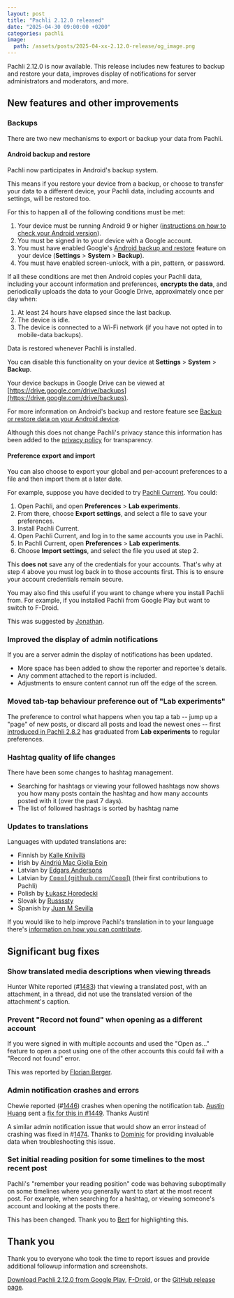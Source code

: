 ```yaml
---
layout: post
title: "Pachli 2.12.0 released"
date: "2025-04-30 09:00:00 +0200"
categories: pachli
image:
  path: /assets/posts/2025-04-xx-2.12.0-release/og_image.png
---
```

Pachli 2.12.0 is now available. This release includes new features to backup and restore your data, improves display of notifications for server administrators and moderators, and more.

<!--more-->

## New features and other improvements

### Backups

There are two new mechanisms to export or backup your data from Pachli.

#### Android backup and restore

Pachli now participates in Android's backup system.

This means if you restore your device from a backup, or choose to transfer your data to a different device, your Pachli data, including accounts and settings, will be restored too.

For this to happen all of the following conditions must be met:

1. Your device must be running Android 9 or higher ([instructions on how to check your Android version](https://support.google.com/android/answer/7680439?sjid=2548273967416916128-EU)).
2. You must be signed in to your device with a Google account.
3. You must have enabled Google's [Android backup and restore](https://support.google.com/android/answer/2819582?hl=en) feature on your device (**Settings** > **System** > **Backup**).
4. You must have enabled screen-unlock, with a pin, pattern, or password.

If all these conditions are met then Android copies your Pachli data, including your account information and preferences, **encrypts the data**, and periodically uploads the data to your Google Drive, approximately once per day when:

1. At least 24 hours have elapsed since the last backup.
2. The device is idle.
3. The device is connected to a Wi-Fi network (if you have not opted in to mobile-data backups).

Data is restored whenever Pachli is installed.

You can disable this functionality on your device at **Settings** > **System** > **Backup**.

Your device backups in Google Drive can be viewed at [https://drive.google.com/drive/backups](https://drive.google.com/drive/backups).

For more information on Android's backup and restore feature see [Backup or restore data on your Android device](https://support.google.com/android/answer/2819582?hl=en).

Although this does not change Pachli's privacy stance this information has been added to the [privacy policy](/privacy) for transparency.

#### Preference export and import

You can also choose to export your global and per-account preferences to a file and then import them at a later date.

For example, suppose you have decided to try [Pachli Current](/download/#pachli-current). You could:

1. Open Pachli, and open **Preferences** > **Lab experiments**.
2. From there, choose **Export settings**, and select a file to save your preferences.
3. Install Pachli Current.
4. Open Pachli Current, and log in to the same accounts you use in Pachli.
5. In Pachli Current, open **Preferences** > **Lab experiments**.
6. Choose **Import settings**, and select the file you used at step 2.

This **does not** save any of the credentials for your accounts. That's why at step 4 above you must log back in to those accounts first. This is to ensure your account credentials remain secure.

You may also find this useful if you want to change where you install Pachli from. For example, if you installed Pachli from Google Play but want to switch to F-Droid.

This was suggested by [Jonathan](https://mastodon.social/@jonathan859@someplace.social).

### Improved the display of admin notifications

If you are a server admin the display of notifications has been updated.

- More space has been added to show the reporter and reportee's details.
- Any comment attached to the report is included.
- Adjustments to ensure content cannot run off the edge of the screen.

### Moved tab-tap behaviour preference out of "Lab experiments"

The preference to control what happens when you tap a tab -- jump up a "page" of new posts, or discard all posts and load the newest ones -- first [introduced in Pachli 2.8.2](/pachli/2024/09/30/2.8.2-release.html#jump-to-newest-posts-when-tapping-a-tab) has graduated from **Lab experiments** to regular preferences. 

### Hashtag quality of life changes

There have been some changes to hashtag management.

- Searching for hashtags or viewing your followed hashtags now shows you how many posts contain the hashtag and how many accounts posted with it (over the past 7 days).
- The list of followed hashtags is sorted by hashtag name

### Updates to translations

Languages with updated translations are:

- Finnish by [Kalle Kniivilä](https://github.com/pachli/pachli-android/commits?author=kalle.kniivila@gmail.com)
- Irish by [Aindriú Mac Giolla Eoin](https://github.com/pachli/pachli-android/commits?author=aindriu80@gmail.com)
- Latvian by [Edgars Andersons](https://github.com/pachli/pachli-android/commits?author=Edgars+Weblate@gaitenis.id.lv)
- Latvian by [ℂ𝕠𝕠𝕠𝕝 (𝕘𝕚𝕥𝕙𝕦𝕓.𝕔𝕠𝕞/ℂ𝕠𝕠𝕠𝕝)](https://github.com/pachli/pachli-android/commits?author=coool@mail.lv) (their first contributions to Pachli)
- Polish by [Łukasz Horodecki](https://github.com/pachli/pachli-android/commits?author=dakilla@gmail.com)
- Slovak by [Russssty](https://github.com/pachli/pachli-android/commits?author=russssty@users.noreply.hosted.weblate.org)
- Spanish by [Juan M Sevilla](https://github.com/pachli/pachli-android/commits?author=jumase@disroot.org)

If you would like to help improve Pachli's translation in to your language there's [information on how you can contribute](https://github.com/pachli/pachli-android/blob/main/docs/contributing/translate.md).

## Significant bug fixes

### Show translated media descriptions when viewing threads

Hunter White reported (#[1483](https://github.com/pachli/pachli-android/issues/1483)) that viewing a translated post, with an attachment, in a thread, did not use the translated version of the attachment's caption.

### Prevent "Record not found" when opening as a different account

If you were signed in with multiple accounts and used the "Open as..." feature to open a post using one of the other accounts this could fail with a "Record not found" error.

This was reported by [Florian Berger](https://nerdculture.de/@flberger).

### Admin notification crashes and errors

Chewie reported (#[1446](https://github.com/pachli/pachli-android/issues/1446)) crashes when opening the notification tab. [Austin Huang](https://mstdn.party/@austin) sent a [fix for this in #1449](https://github.com/pachli/pachli-android/pull/1449). Thanks Austin!

A similar admin notification issue that would show an error instead of crashing was fixed in #[1474](https://github.com/pachli/pachli-android/pull/1474). Thanks to [Dominic](https://hachyderm.io/@dma) for providing invaluable data when troubleshooting this issue.

### Set initial reading position for some timelines to the most recent post

Pachli's "remember your reading position" code was behaving suboptimally on some timelines where you generally want to start at the most recent post. For example, when searching for a hashtag, or viewing someone's account and looking at the posts there.

This has been changed. Thank you to [Bert](https://chaos.social/@taseroth) for highlighting this.

## Thank you

Thank you to everyone who took the time to report issues and provide additional followup information and screenshots.

[Download Pachli 2.12.0 from Google Play](https://play.google.com/store/apps/details?id=app.pachli), [F-Droid](https://f-droid.org/en/packages/app.pachli/), or the [GitHub release page](https://github.com/pachli/pachli-android/releases/tag/v2.12.0).